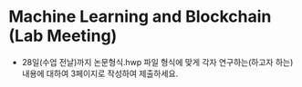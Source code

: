 # Machine Learning and Blockchain (Lab Meeting)

* 28일(수업 전날)까지 논문형식.hwp 파일 형식에 맞게 각자 연구하는(하고자 하는) 내용에 대하여 3페이지로 작성하여 제출하세요.  

